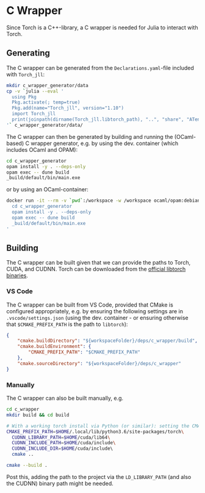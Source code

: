 # C Wrapper

Since Torch is a C++-library, a C wrapper is needed for Julia to interact with Torch.

## Generating

The C wrapper can be generated from the `Declarations.yaml`-file included with `Torch_jll`:
```sh
mkdir c_wrapper_generator/data
cp -v `julia --eval '
  using Pkg
  Pkg.activate(; temp=true)
  Pkg.add(name="Torch_jll", version="1.10")
  import Torch_jll
  print(joinpath(dirname(Torch_jll.libtorch_path), "..", "share", "ATen", "Declarations.yaml"))
'` c_wrapper_generator/data/
```

The C wrapper can then be generated by building and running the (OCaml-based) C wrapper generator, e.g. by using the dev. container (which includes OCaml and OPAM):
```sh
cd c_wrapper_generator
opam install -y . --deps-only
opam exec -- dune build
_build/default/bin/main.exe
```
or by using an OCaml-container:
```sh
docker run -it --rm -v `pwd`:/workspace -w /workspace ocaml/opam:debian-11-ocaml-4.12 bash -c '
  cd c_wrapper_generator
  opam install -y . --deps-only
  opam exec -- dune build
  _build/default/bin/main.exe
'
```

## Building

The C wrapper can be built given that we can provide the paths to Torch, CUDA, and CUDNN. Torch can be downloaded from the [official libtorch binaries](https://pytorch.org/get-started/locally/).

### VS Code

The C wrapper can be built from VS Code, provided that CMake is configured appropriately, e.g. by ensuring the following settings are in `.vscode/settings.json` (using the dev. container - or ensuring otherwise that `$CMAKE_PREFIX_PATH` is the path to `libtorch`):

```json
{
    "cmake.buildDirectory": "${workspaceFolder}/deps/c_wrapper/build",
    "cmake.buildEnvironment": {
        "CMAKE_PREFIX_PATH": "$CMAKE_PREFIX_PATH"
    },
    "cmake.sourceDirectory": "${workspaceFolder}/deps/c_wrapper"
}
```

### Manually

The C wrapper can also be built manually, e.g.

```sh
cd c_wrapper
mkdir build && cd build

# With a working torch install via Python (or similar): setting the CMAKE_PREFIX_PATH to point there might be sufficient
CMAKE_PREFIX_PATH=$HOME/.local/lib/python3.6/site-packages/torch\
  CUDNN_LIBRARY_PATH=$HOME/cuda/lib64\
  CUDNN_INCLUDE_PATH=$HOME/cuda/include\
  CUDNN_INCLUDE_DIR=$HOME/cuda/include\ 
  cmake ..

cmake --build .
```

Post this, adding the path to the project via the `LD_LIBRARY_PATH` (and also the CUDNN) binary path might be needed.
